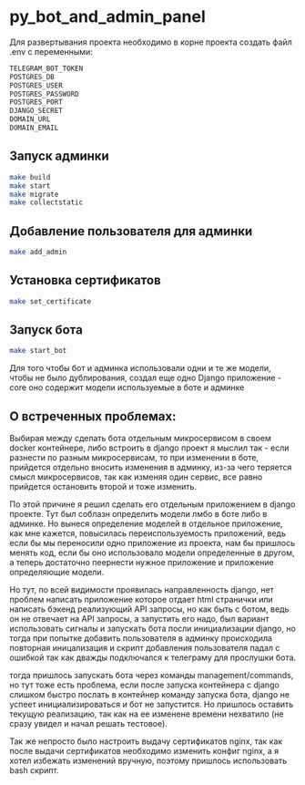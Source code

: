 # py_bot_and_admin_panel

Для развертывания проекта необходимо в корне проекта создать файл .env с переменными:

```sh
TELEGRAM_BOT_TOKEN
POSTGRES_DB
POSTGRES_USER
POSTGRES_PASSWORD
POSTGRES_PORT
DJANGO_SECRET
DOMAIN_URL
DOMAIN_EMAIL
```

## Запуск админки

```sh
make build
make start
make migrate
make collectstatic
```

## Добавление пользователя для админки

```sh
make add_admin
```

## Установка сертификатов

```sh
make set_certificate
```

## Запуск бота

```sh
make start_bot
```


Для того чтобы бот и админка использовали одни и те же модели, чтобы не было дублирования, создал еще одно Django приложение - core
оно содержит модели используемые в боте и админке

## О встреченных проблемах:

Выбирая между сделать бота отдельным микросервисом в своем docker контейнере, либо встроить в django проект я мыслил так - если разнести по разным микросервисам, то при изменении в боте, прийдется отдельно вносить изменения в админку, из-за чего теряется смысл микросервисов, так как изменяя один сервис, все равно прийдется остановить второй и тоже изменить.

По этой причине я решил сделать его отдельным приложением в django проекте. Тут был соблазн определить модели лмбо в боте либо в админке. Но вынеся определение моделей в отдельное приложение, как мне кажется, повысилась переиспользуемость приложений, ведь если бы мы переносили одно приложение из проекта, нам бы пришлось менять код, если бы оно использовало модели определенные в другом, а теперь достаточно пеернести нужное приложение и приложение определяющие модели.

Но тут, по всей видимости проявилась направленность django, нет проблем написать приложение которое отдает html странички или написать бэкенд реализующий API запросы, но как быть с ботом, ведь он не отвечает на API запросы, а запустить его надо, был вариант использовать сигналы и запускать бота посли инициализации django, но тогда при попытке добавить пользователя в админку происходила повторная иницализация и скрипт добавления пользователя падал с ошибкой так как дважды подключался к телеграму для прослушки бота.

тогда пришлось запускать бота через команды management/commands, но тут тоже есть проблема, если после запуска контейнера с django слишком быстро послать в контейнер команду запуска бота, django не успеет инициализироваться и бот не запустится. Но пришлось оставить текущую реализацию, так как на ее изменене времени нехватило (не сразу увидел и начал решать тестовое).

Так же непросто было настроить выдачу сертификатов nginx, так как после выдачи сертификатов необходимо изменить конфиг nginx, а я хотел избежать изменений вручную, поэтому пришлось использовать bash скрипт.
